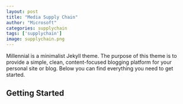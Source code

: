 ```yaml
---
layout: post
title: "Media Supply Chain"
author: "Microsoft"
categories: supplychain
tags: ['supplychain']
image: supplychain.png
---
```


Millennial is a minimalist Jekyll theme. The purpose of this theme is to provide a simple, clean, content-focused blogging platform for your personal site or blog. Below you can find everything you need to get started.

## Getting Started